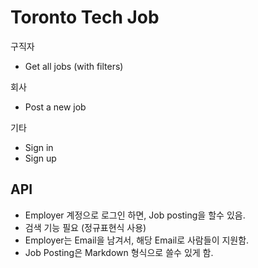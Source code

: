 # Toronto Tech Job

구직자 
- Get all jobs (with filters) 

회사 
- Post a new job

기타 
- Sign in
- Sign up 

## API
- Employer 계정으로 로그인 하면, Job posting을 할수 있음.
- 검색 기능 필요 (정규표현식 사용)
- Employer는 Email을 남겨서, 해당 Email로 사람들이 지원함.
- Job Posting은 Markdown 형식으로 쓸수 있게 함.
